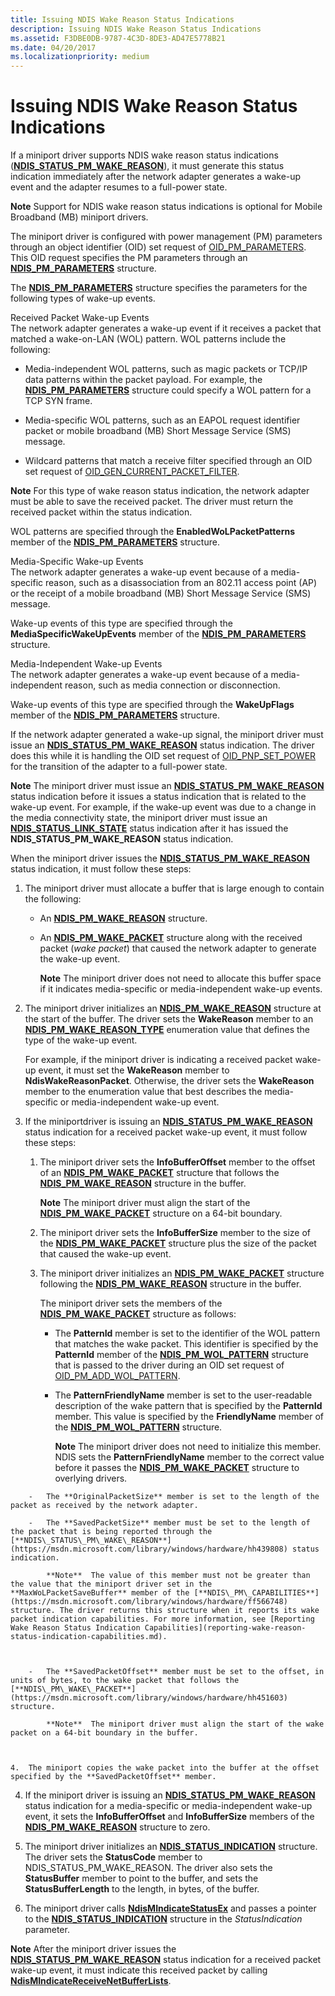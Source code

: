 ```yaml
---
title: Issuing NDIS Wake Reason Status Indications
description: Issuing NDIS Wake Reason Status Indications
ms.assetid: F3DBE0DB-9787-4C3D-8DE3-AD47E5778B21
ms.date: 04/20/2017
ms.localizationpriority: medium
---
```


# Issuing NDIS Wake Reason Status Indications


If a miniport driver supports NDIS wake reason status indications ([**NDIS\_STATUS\_PM\_WAKE\_REASON**](https://msdn.microsoft.com/library/windows/hardware/hh439808)), it must generate this status indication immediately after the network adapter generates a wake-up event and the adapter resumes to a full-power state.

**Note**  Support for NDIS wake reason status indications is optional for Mobile Broadband (MB) miniport drivers.



The miniport driver is configured with power management (PM) parameters through an object identifier (OID) set request of [OID\_PM\_PARAMETERS](https://msdn.microsoft.com/library/windows/hardware/ff569768). This OID request specifies the PM parameters through an [**NDIS\_PM\_PARAMETERS**](https://msdn.microsoft.com/library/windows/hardware/ff566759) structure.

The [**NDIS\_PM\_PARAMETERS**](https://msdn.microsoft.com/library/windows/hardware/ff566759) structure specifies the parameters for the following types of wake-up events.

<a href="" id="received-packet-wake-up-events"></a>Received Packet Wake-up Events  
The network adapter generates a wake-up event if it receives a packet that matched a wake-on-LAN (WOL) pattern. WOL patterns include the following:

-   Media-independent WOL patterns, such as magic packets or TCP/IP data patterns within the packet payload. For example, the [**NDIS\_PM\_PARAMETERS**](https://msdn.microsoft.com/library/windows/hardware/ff566759) structure could specify a WOL pattern for a TCP SYN frame.

-   Media-specific WOL patterns, such as an EAPOL request identifier packet or mobile broadband (MB) Short Message Service (SMS) message.

-   Wildcard patterns that match a receive filter specified through an OID set request of [OID\_GEN\_CURRENT\_PACKET\_FILTER](https://msdn.microsoft.com/library/windows/hardware/ff569575).

**Note**  For this type of wake reason status indication, the network adapter must be able to save the received packet. The driver must return the received packet within the status indication.



WOL patterns are specified through the **EnabledWoLPacketPatterns** member of the [**NDIS\_PM\_PARAMETERS**](https://msdn.microsoft.com/library/windows/hardware/ff566759) structure.

<a href="" id="media-specific-wake-up-events"></a>Media-Specific Wake-up Events  
The network adapter generates a wake-up event because of a media-specific reason, such as a disassociation from an 802.11 access point (AP) or the receipt of a mobile broadband (MB) Short Message Service (SMS) message.

Wake-up events of this type are specified through the **MediaSpecificWakeUpEvents** member of the [**NDIS\_PM\_PARAMETERS**](https://msdn.microsoft.com/library/windows/hardware/ff566759) structure.

<a href="" id="media-independent-wake-up-events"></a>Media-Independent Wake-up Events  
The network adapter generates a wake-up event because of a media-independent reason, such as media connection or disconnection.

Wake-up events of this type are specified through the **WakeUpFlags** member of the [**NDIS\_PM\_PARAMETERS**](https://msdn.microsoft.com/library/windows/hardware/ff566759) structure.

If the network adapter generated a wake-up signal, the miniport driver must issue an [**NDIS\_STATUS\_PM\_WAKE\_REASON**](https://msdn.microsoft.com/library/windows/hardware/hh439808) status indication. The driver does this while it is handling the OID set request of [OID\_PNP\_SET\_POWER](https://msdn.microsoft.com/library/windows/hardware/ff569780) for the transition of the adapter to a full-power state.

**Note**  The miniport driver must issue an [**NDIS\_STATUS\_PM\_WAKE\_REASON**](https://msdn.microsoft.com/library/windows/hardware/hh439808) status indication before it issues a status indication that is related to the wake-up event. For example, if the wake-up event was due to a change in the media connectivity state, the miniport driver must issue an [**NDIS\_STATUS\_LINK\_STATE**](https://msdn.microsoft.com/library/windows/hardware/ff567391) status indication after it has issued the **NDIS\_STATUS\_PM\_WAKE\_REASON** status indication.



When the miniport driver issues the [**NDIS\_STATUS\_PM\_WAKE\_REASON**](https://msdn.microsoft.com/library/windows/hardware/hh439808) status indication, it must follow these steps:

1.  The miniport driver must allocate a buffer that is large enough to contain the following:

    -   An [**NDIS\_PM\_WAKE\_REASON**](https://msdn.microsoft.com/library/windows/hardware/hh451605) structure.

    -   An [**NDIS\_PM\_WAKE\_PACKET**](https://msdn.microsoft.com/library/windows/hardware/hh451603) structure along with the received packet (*wake packet*) that caused the network adapter to generate the wake-up event.

        **Note**  The miniport driver does not need to allocate this buffer space if it indicates media-specific or media-independent wake-up events.



2.  The miniport driver initializes an [**NDIS\_PM\_WAKE\_REASON**](https://msdn.microsoft.com/library/windows/hardware/hh451605) structure at the start of the buffer. The driver sets the **WakeReason** member to an [**NDIS\_PM\_WAKE\_REASON\_TYPE**](https://msdn.microsoft.com/library/windows/hardware/hh451607) enumeration value that defines the type of the wake-up event.

    For example, if the miniport driver is indicating a received packet wake-up event, it must set the **WakeReason** member to **NdisWakeReasonPacket**. Otherwise, the driver sets the **WakeReason** member to the enumeration value that best describes the media-specific or media-independent wake-up event.

3.  If the miniportdriver is issuing an [**NDIS\_STATUS\_PM\_WAKE\_REASON**](https://msdn.microsoft.com/library/windows/hardware/hh439808) status indication for a received packet wake-up event, it must follow these steps:

    1.  The miniport driver sets the **InfoBufferOffset** member to the offset of an [**NDIS\_PM\_WAKE\_PACKET**](https://msdn.microsoft.com/library/windows/hardware/hh451603) structure that follows the [**NDIS\_PM\_WAKE\_REASON**](https://msdn.microsoft.com/library/windows/hardware/hh451605) structure in the buffer.

        **Note**  The miniport driver must align the start of the [**NDIS\_PM\_WAKE\_PACKET**](https://msdn.microsoft.com/library/windows/hardware/hh451603) structure on a 64-bit boundary.



    2.  The miniport driver sets the **InfoBufferSize** member to the size of the [**NDIS\_PM\_WAKE\_PACKET**](https://msdn.microsoft.com/library/windows/hardware/hh451603) structure plus the size of the packet that caused the wake-up event.

    3.  The miniport driver initializes an [**NDIS\_PM\_WAKE\_PACKET**](https://msdn.microsoft.com/library/windows/hardware/hh451603) structure following the [**NDIS\_PM\_WAKE\_REASON**](https://msdn.microsoft.com/library/windows/hardware/hh451605) structure in the buffer.

        The miniport driver sets the members of the [**NDIS\_PM\_WAKE\_PACKET**](https://msdn.microsoft.com/library/windows/hardware/hh451603) structure as follows:

        -   The **PatternId** member is set to the identifier of the WOL pattern that matches the wake packet. This identifier is specified by the **PatternId** member of the [**NDIS\_PM\_WOL\_PATTERN**](https://msdn.microsoft.com/library/windows/hardware/ff566768) structure that is passed to the driver during an OID set request of [OID\_PM\_ADD\_WOL\_PATTERN](https://msdn.microsoft.com/library/windows/hardware/ff569764).

        -   The **PatternFriendlyName** member is set to the user-readable description of the wake pattern that is specified by the **PatternId** member. This value is specified by the **FriendlyName** member of the [**NDIS\_PM\_WOL\_PATTERN**](https://msdn.microsoft.com/library/windows/hardware/ff566768) structure.

            **Note**  The miniport driver does not need to initialize this member. NDIS sets the **PatternFriendlyName** member to the correct value before it passes the [**NDIS\_PM\_WAKE\_PACKET**](https://msdn.microsoft.com/library/windows/hardware/hh451603) structure to overlying drivers.



~~~
    -   The **OriginalPacketSize** member is set to the length of the packet as received by the network adapter.

    -   The **SavedPacketSize** member must be set to the length of the packet that is being reported through the [**NDIS\_STATUS\_PM\_WAKE\_REASON**](https://msdn.microsoft.com/library/windows/hardware/hh439808) status indication.

        **Note**  The value of this member must not be greater than the value that the miniport driver set in the **MaxWoLPacketSaveBuffer** member of the [**NDIS\_PM\_CAPABILITIES**](https://msdn.microsoft.com/library/windows/hardware/ff566748) structure. The driver returns this structure when it reports its wake packet indication capabilities. For more information, see [Reporting Wake Reason Status Indication Capabilities](reporting-wake-reason-status-indication-capabilities.md).



    -   The **SavedPacketOffset** member must be set to the offset, in units of bytes, to the wake packet that follows the [**NDIS\_PM\_WAKE\_PACKET**](https://msdn.microsoft.com/library/windows/hardware/hh451603) structure.

        **Note**  The miniport driver must align the start of the wake packet on a 64-bit boundary in the buffer.



4.  The miniport copies the wake packet into the buffer at the offset specified by the **SavedPacketOffset** member.
~~~

4.  If the miniport driver is issuing an [**NDIS\_STATUS\_PM\_WAKE\_REASON**](https://msdn.microsoft.com/library/windows/hardware/hh439808) status indication for a media-specific or media-independent wake-up event, it sets the **InfoBufferOffset** and **InfoBufferSize** members of the [**NDIS\_PM\_WAKE\_REASON**](https://msdn.microsoft.com/library/windows/hardware/hh451605) structure to zero.

5.  The miniport driver initializes an [**NDIS\_STATUS\_INDICATION**](https://msdn.microsoft.com/library/windows/hardware/ff567373) structure. The driver sets the **StatusCode** member to NDIS\_STATUS\_PM\_WAKE\_REASON. The driver also sets the **StatusBuffer** member to point to the buffer, and sets the **StatusBufferLength** to the length, in bytes, of the buffer.

6.  The miniport driver calls [**NdisMIndicateStatusEx**](https://msdn.microsoft.com/library/windows/hardware/ff563600) and passes a pointer to the [**NDIS\_STATUS\_INDICATION**](https://msdn.microsoft.com/library/windows/hardware/ff567373) structure in the *StatusIndication* parameter.

**Note**  After the miniport driver issues the [**NDIS\_STATUS\_PM\_WAKE\_REASON**](https://msdn.microsoft.com/library/windows/hardware/hh439808) status indication for a received packet wake-up event, it must indicate this received packet by calling [**NdisMIndicateReceiveNetBufferLists**](https://msdn.microsoft.com/library/windows/hardware/ff563598).












